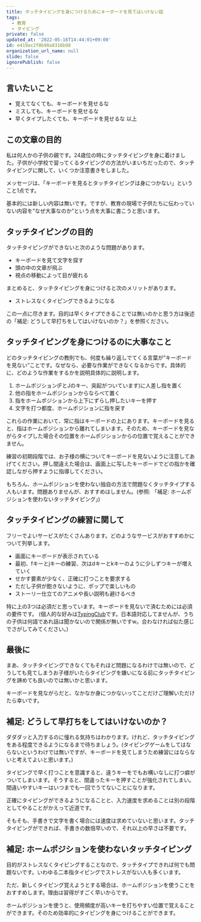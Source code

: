 ```yaml
---
title: タッチタイピングを身につけるためにキーボードを見てはいけない話
tags:
  - 教育
  - タイピング
private: false
updated_at: '2022-05-16T14:44:01+09:00'
id: e419ac2f0b98a8316b98
organization_url_name: null
slide: false
ignorePublish: false
---
```

## 言いたいこと
- 覚えてなくても、キーボードを見せるな
- ミスしても、キーボードを見せるな
- 早くタイプしたくても、キーボードを見せるな
以上

## この文章の目的
私は何人かの子供の親です。24歳位の時にタッチタイピングを身に着けました。子供が小学校で習ってくるタイピングの方法がいまいちだったので、タッチタイピングに関して、いくつか注意書きをしました。

メッセージは、「キーボードを見るとタッチタイピングは身につかない」ということ1点です。

基本的には新しい内容は無いです。ですが、教育の現場で子供たちに伝わっていない内容を”なぜ大事なのか”という点を大事に書こうと思います。

## タッチタイピングの目的
タッチタイピングができないと次のような問題があります。
- キーボードを見て文字を探す
- 頭の中の文章が飛ぶ
- 視点の移動によって目が疲れる

まとめると、タッチタイピングを身につけると次のメリットがあります。

- ストレスなくタイピングできるようになる

この一点に尽きます。目的は早くタイプできることでは無いのかと思う方は後述の「補足: どうして早打ちをしてはいけないのか？」を参照ください。

## タッチタイピングを身につけるのに大事なこと
どのタッチタイピングの教則でも、何度も繰り返しでてくる言葉が”キーボードを見ない”ことです。なぜなら、必要な作業ができなくなるからです。具体的に、どのような作業をするかを説明具体的に説明します。

1. ホームポジション(FとJのキー、突起がついています)に人差し指を置く
2. 他の指をホームポジションからならべて置く
3. 指をホームポジションから上下にずらし押したいキーを押す
4. 文字を打つ都度、ホームポジションに指を戻す

これらの作業において、常に指はキーボードの上にあります。キーボードを見ると、指はホームポジションから離れてしまいます。そのため、キーボードを見ながらタイプした場合その位置をホームポジションからの位置で覚えることができません。　

練習の初期段階では、お子様の横についてキーボードを見ないように注意してあげてください。押し間違えた場合は、画面上に写したキーボードでどの指かを確認しながら押すように指導してください。

もちろん、ホームポジションを使わない独自の方法で問題なくタッチタイプする人もいます。問題ありませんが、おすすめはしません。(参照: 「補足: ホームポジションを使わないタッチタイピング」)

## タッチタイピングの練習に関して
フリーでよいサービスがたくさんあります。どのようなサービスがおすすめかについて列挙します。

- 画面にキーボードが表示されている
- 最初、fキーとjキーの練習、次はdキーとkキーのように少しずつキーが増えていく
- せかす要素が少なく、正確に打つことを要求する
- ただし子供が飽きないように、ポップで楽しいもの
- ストーリー仕立てのアニメや長い説明も避けるべき

特に上の3つは必須だと思っています。キーボードを見ないで済むためには必須の要件です。
(個人的な好みは[TypingClub](https://www.typingclub.com/)です。日本語対応してませんが、うちの子供は何語であれ話は聞かないので関係が無いですw。合わなければ似た感じでさがしてみてください。)

## 最後に
まあ、タッチタイピングできなくてもそれほど問題になるわけでは無いので、どうしても見てしまうお子様がいたらタイピングを嫌いになる前にタッチタイピングを諦めても良いのでは無いかと思います。

キーボードを見ながらだと、なかなか身につかないってことだけご理解いただけたら幸いです。

## 補足: どうして早打ちをしてはいけないのか？
ダダダッと入力するのに憧れる気持ちはわかります。けれど、タッチタイピングをある程度できるようになるまで待ちましょう。(タイピングゲームをしてはならないというわけでは無いですが、キーボードを見てしまうため練習にはならないと考えてよいと思います。)

タイピングで早く打つことを意識すると、違うキーをでもお構いなしに打つ癖がついてしまいます。そうすると、間違ったキーを押すことが強化されてしまい。間違いやすいキーはいつまでも一回でうてないことになります。

正確にタイピングができるようになることと、入力速度を求めることは別の段階としてやることがかえって近道です。

そもそも、手書きで文字を書く場合には速度は求めていないと思います。タッチタイピングができれば、手書きの数倍早いので、それ以上の早さは不要です。

## 補足: ホームポジションを使わないタッチタイピング
目的がストレスなくタイピングすることなので、タッチタイプできれば何でも問題ないです。いわゆる二本指タイピングでストレスがない人も多くいます。

ただ、新しくタイピング覚えようとする場合は、ホームポジションを使うことをおすすめします。理由は習得がすごく早いからです。

ホームポジションを使うと、使用頻度が高いキーを打ちやすい位置で覚えることができます。そのため効率的にタイピングを身につけることができます。
